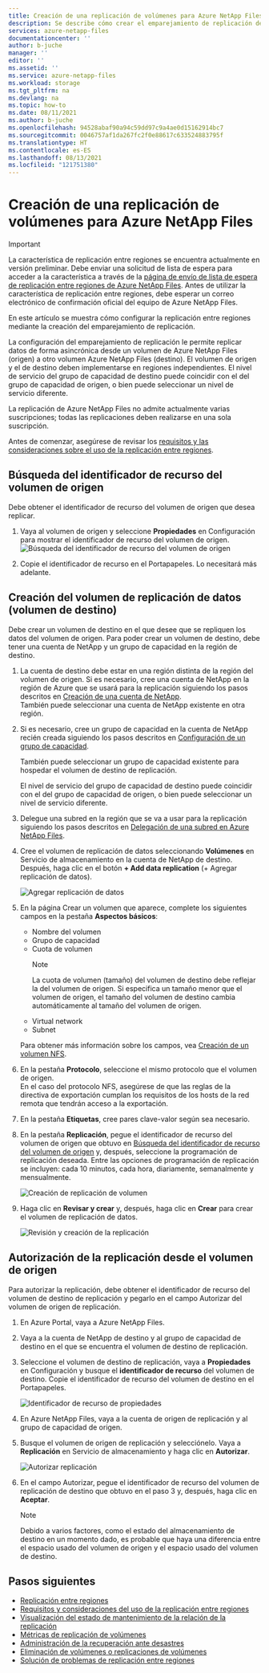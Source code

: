 ```yaml
---
title: Creación de una replicación de volúmenes para Azure NetApp Files | Microsoft Docs
description: Se describe cómo crear el emparejamiento de replicación de volumen para Azure NetApp Files, a fin de configurar la replicación entre regiones.
services: azure-netapp-files
documentationcenter: ''
author: b-juche
manager: ''
editor: ''
ms.assetid: ''
ms.service: azure-netapp-files
ms.workload: storage
ms.tgt_pltfrm: na
ms.devlang: na
ms.topic: how-to
ms.date: 08/11/2021
ms.author: b-juche
ms.openlocfilehash: 94528abaf90a94c59dd97c9a4ae0d15162914bc7
ms.sourcegitcommit: 0046757af1da267fc2f0e88617c633524883795f
ms.translationtype: HT
ms.contentlocale: es-ES
ms.lasthandoff: 08/13/2021
ms.locfileid: "121751380"
---
```

# <a name="create-volume-replication-for-azure-netapp-files"></a>Creación de una replicación de volúmenes para Azure NetApp Files

> [!IMPORTANT]
> La característica de replicación entre regiones se encuentra actualmente en versión preliminar. Debe enviar una solicitud de lista de espera para acceder a la característica a través de la [página de envío de lista de espera de replicación entre regiones de Azure NetApp Files](https://aka.ms/anfcrrpreviewsignup). Antes de utilizar la característica de replicación entre regiones, debe esperar un correo electrónico de confirmación oficial del equipo de Azure NetApp Files.

En este artículo se muestra cómo configurar la replicación entre regiones mediante la creación del emparejamiento de replicación. 

La configuración del emparejamiento de replicación le permite replicar datos de forma asincrónica desde un volumen de Azure NetApp Files (origen) a otro volumen Azure NetApp Files (destino). El volumen de origen y el de destino deben implementarse en regiones independientes. El nivel de servicio del grupo de capacidad de destino puede coincidir con el del grupo de capacidad de origen, o bien puede seleccionar un nivel de servicio diferente.   

La replicación de Azure NetApp Files no admite actualmente varias suscripciones; todas las replicaciones deben realizarse en una sola suscripción.

Antes de comenzar, asegúrese de revisar los [requisitos y las consideraciones sobre el uso de la replicación entre regiones](cross-region-replication-requirements-considerations.md).  

## <a name="locate-the-source-volume-resource-id"></a>Búsqueda del identificador de recurso del volumen de origen  

Debe obtener el identificador de recurso del volumen de origen que desea replicar. 

1. Vaya al volumen de origen y seleccione **Propiedades** en Configuración para mostrar el identificador de recurso del volumen de origen.   
    ![Búsqueda del identificador de recurso del volumen de origen](../media/azure-netapp-files/cross-region-replication-source-volume-resource-id.png)
 
2. Copie el identificador de recurso en el Portapapeles.  Lo necesitará más adelante.

## <a name="create-the-data-replication-volume-the-destination-volume"></a>Creación del volumen de replicación de datos (volumen de destino)

Debe crear un volumen de destino en el que desee que se repliquen los datos del volumen de origen.  Para poder crear un volumen de destino, debe tener una cuenta de NetApp y un grupo de capacidad en la región de destino. 

1. La cuenta de destino debe estar en una región distinta de la región del volumen de origen. Si es necesario, cree una cuenta de NetApp en la región de Azure que se usará para la replicación siguiendo los pasos descritos en [Creación de una cuenta de NetApp](azure-netapp-files-create-netapp-account.md).   
También puede seleccionar una cuenta de NetApp existente en otra región.  

2. Si es necesario, cree un grupo de capacidad en la cuenta de NetApp recién creada siguiendo los pasos descritos en [Configuración de un grupo de capacidad](azure-netapp-files-set-up-capacity-pool.md).   

    También puede seleccionar un grupo de capacidad existente para hospedar el volumen de destino de replicación.  

    El nivel de servicio del grupo de capacidad de destino puede coincidir con el del grupo de capacidad de origen, o bien puede seleccionar un nivel de servicio diferente.

3. Delegue una subred en la región que se va a usar para la replicación siguiendo los pasos descritos en [Delegación de una subred en Azure NetApp Files](azure-netapp-files-delegate-subnet.md).

4. Cree el volumen de replicación de datos seleccionando **Volúmenes** en Servicio de almacenamiento en la cuenta de NetApp de destino. Después, haga clic en el botón **+ Add data replication** (+ Agregar replicación de datos).  

    ![Agregar replicación de datos](../media/azure-netapp-files/cross-region-replication-add-data-replication.png)
 
5. En la página Crear un volumen que aparece, complete los siguientes campos en la pestaña **Aspectos básicos**:
    * Nombre del volumen
    * Grupo de capacidad
    * Cuota de volumen
        > [!NOTE] 
        > La cuota de volumen (tamaño) del volumen de destino debe reflejar la del volumen de origen. Si especifica un tamaño menor que el volumen de origen, el tamaño del volumen de destino cambia automáticamente al tamaño del volumen de origen. 
    * Virtual network 
    * Subnet

    Para obtener más información sobre los campos, vea [Creación de un volumen NFS](azure-netapp-files-create-volumes.md#create-an-nfs-volume). 

6. En la pestaña **Protocolo**, seleccione el mismo protocolo que el volumen de origen.  
En el caso del protocolo NFS, asegúrese de que las reglas de la directiva de exportación cumplan los requisitos de los hosts de la red remota que tendrán acceso a la exportación.  

7. En la pestaña **Etiquetas**, cree pares clave-valor según sea necesario.  

8. En la pestaña **Replicación**, pegue el identificador de recurso del volumen de origen que obtuvo en [Búsqueda del identificador de recurso del volumen de origen](#locate-the-source-volume-resource-id) y, después, seleccione la programación de replicación deseada. Entre las opciones de programación de replicación se incluyen: cada 10 minutos, cada hora, diariamente, semanalmente y mensualmente.  

    ![Creación de replicación de volumen](../media/azure-netapp-files/cross-region-replication-create-volume-replication.png)

9. Haga clic en **Revisar y crear** y, después, haga clic en **Crear** para crear el volumen de replicación de datos.   

    ![Revisión y creación de la replicación](../media/azure-netapp-files/cross-region-replication-review-create-replication.png)

## <a name="authorize-replication-from-the-source-volume"></a>Autorización de la replicación desde el volumen de origen  

Para autorizar la replicación, debe obtener el identificador de recurso del volumen de destino de replicación y pegarlo en el campo Autorizar del volumen de origen de replicación. 

1. En Azure Portal, vaya a Azure NetApp Files.

2. Vaya a la cuenta de NetApp de destino y al grupo de capacidad de destino en el que se encuentra el volumen de destino de replicación.

3. Seleccione el volumen de destino de replicación, vaya a **Propiedades** en Configuración y busque el **identificador de recurso** del volumen de destino. Copie el identificador de recurso del volumen de destino en el Portapapeles.

    ![Identificador de recurso de propiedades](../media/azure-netapp-files/cross-region-replication-properties-resource-id.png) 
 
4. En Azure NetApp Files, vaya a la cuenta de origen de replicación y al grupo de capacidad de origen. 

5. Busque el volumen de origen de replicación y selecciónelo. Vaya a **Replicación** en Servicio de almacenamiento y haga clic en **Autorizar**.

    ![Autorizar replicación](../media/azure-netapp-files/cross-region-replication-authorize.png) 

6. En el campo Autorizar, pegue el identificador de recurso del volumen de replicación de destino que obtuvo en el paso 3 y, después, haga clic en **Aceptar**.

    > [!NOTE]
    > Debido a varios factores, como el estado del almacenamiento de destino en un momento dado, es probable que haya una diferencia entre el espacio usado del volumen de origen y el espacio usado del volumen de destino. <!-- ANF-14038 --> 

## <a name="next-steps"></a>Pasos siguientes  

* [Replicación entre regiones](cross-region-replication-introduction.md)
* [Requisitos y consideraciones del uso de la replicación entre regiones](cross-region-replication-requirements-considerations.md)
* [Visualización del estado de mantenimiento de la relación de la replicación](cross-region-replication-display-health-status.md)
* [Métricas de replicación de volúmenes](azure-netapp-files-metrics.md#replication)
* [Administración de la recuperación ante desastres](cross-region-replication-manage-disaster-recovery.md)
* [Eliminación de volúmenes o replicaciones de volúmenes](cross-region-replication-delete.md)
* [Solución de problemas de replicación entre regiones](troubleshoot-cross-region-replication.md)

